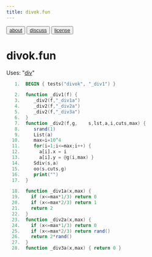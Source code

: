 ```yaml
---
title: divok.fun
---
```


<button class="button"><a href="/fun/ABOUT">about</a></button>   <button class="button1"><a href="http://github.com/timm/fun/issues">discuss</a></button>    <button class="button2"><a href="/fun/license">license</a></button> <br>



# divok.fun

Uses:  "[div](div)"<br>

```awk
   1.  BEGIN { tests("divok", "_div1") }
```

```awk
   2.  function _div1(f) {
   3.     _div2(f,"_div1a")
   4.     _div2(f,"_div2a")
   5.     _div2(f,"_div3a")
   6.  }
   7.  function _div2(f,g,    s,lst,a,i,cuts,max) {
   8.     srand(1)
   9.     List(a)
  10.     max=i=10^4
  11.     for(i=1;i<=max;i++) {
  12.       a[i].x = i
  13.       a[i].y = @g(i,max) }
  14.     Sdiv(s,a)
  15.     oo(s.cuts,g)
  16.     print("")
  17.  }
```

```awk
  18.  function _div1a(x,max) {
  19.    if (x<=max*1/3) return 0
  20.    if (x<=max*2/3) return 1
  21.    return 2
  22.  }
  23.  function _div2a(x,max) {
  24.    if (x<=max*1/3) return 0
  25.    if (x<=max*2/3) return rand()
  26.    return 2*rand()
  27.  }
  28.  function _div3a(x,max) { return 0 }
```

